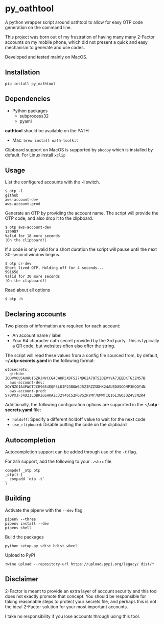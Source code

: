# py_oathtool

A python wrapper script around oathtool to allow for easy OTP code generation on the command line.

This project was born out of my frustration of having many many 2-Factor accounts on my mobile phone, which did not present a quick and easy mechanism to generate and use codes.

Developed and tested mainly on MacOS.

## Installation

`pip install py_oathtool`

## Dependencies

* Python packages
    * subprocess32
    * pyaml

**oathtool** should be available on the PATH

* Mac: `brew install oath-toolkit`

Clipboard support on MacOS is supported by `pbcopy` which is installed by default. For Linux install `xclip`

## Usage

List the configured accounts with the **-l** switch.

    $ otp -l
    github
    aws-account-dev
    aws-account-prod

Generate an OTP by providing the account name. The script will provide the OTP code, and also drop it to the clipboard.

    $ otp aws-account-dev
    129987
    Valid for 18 more seconds
    (On the clipboard!)

If a code is only valid for a short duration the script will pause until the next 30-second window begins.

    $ otp cr-dev
    Short lived OTP. Holding off for 4 seconds...
    591658
    Valid for 30 more seconds
    (On the clipboard!)

Read about all options

    $ otp -h

## Declaring accounts

Two pieces of information are required for each account:

* An account name / label
* Your 64 character oath secret provided by the 3rd party. This is typically a QR code, but websites often also offer the string.

The script will read these values from a config file sourced from, by default, **~/.otp-secrets.yaml** in the following format:

    otpsecrets:
      github: IOOVV6U5AUHUISZKJNVCCG4JWUR5XDFSI7ND62A7QT5ZOEVYVA7JEEDKTG3ZM57B
      aws-account-dev: XQYNZOIA4PWCTJCB9654EQP5LUIP23BOW6J5ZIRZZSDHK24AUEDUSCONP3KQQY4N
      aws-account-prod: 57QPXJFJ4D2ILQBRZGSHKAZCJ2Y46C52FGVSZRYMY7UMWTIQI6I3GOJQZ4VJN2R4

Additionally, the following configuration options are supported in the **~/.otp-secrets.yaml** file:

* `holdoff`: Specify a different holdoff value to wait for the next code
* `use_clipboard`: Disable putting the code on the clipboard

## Autocompletion

Autocompletion support can be added through use of the `-t` flag.

For zsh support, add the following to your `.zshrc` file:

    compdef _otp otp
    _otp() {
      compadd `otp -t`
    }
## Building

Activate the pipenv with the `--dev` flag

    pipenv --three
    pipenv install --dev
    pipenv shell

Build the packages

    python setup.py sdist bdist_wheel

Upload to PyPI

    twine upload --repository-url https://upload.pypi.org/legacy/ dist/*

## Disclaimer

2-Factor is meant to provide an extra layer of account security and this tool does not exactly promote that concept. You should be responsible for taking reasonable steps to protect your secrets file, and perhaps this is not the ideal 2-Factor solution for your most important accounts.

I take no responsibility if you lose accounts through using this tool.
